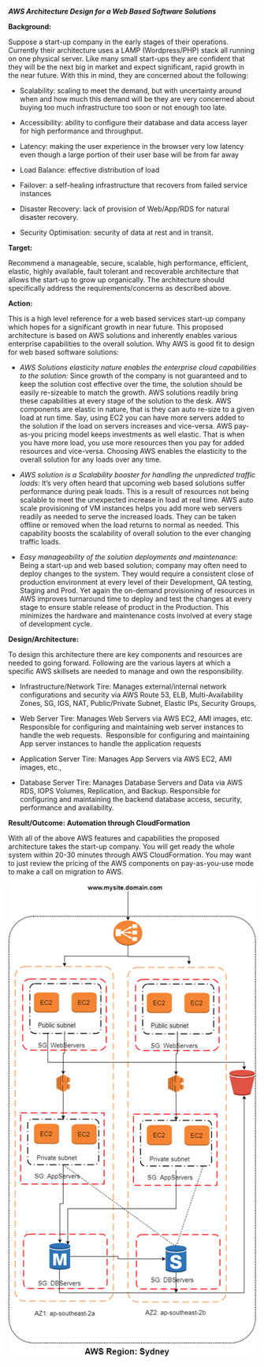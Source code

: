 ***AWS Architecture Design for a Web Based Software Solutions***

**Background:**

Suppose a start-up company in the early stages of their operations.
Currently their architecture uses a LAMP (Wordpress/PHP) stack all
running on one physical server. Like many small start-ups they are
confident that they will be the next big in market and expect
significant, rapid growth in the near future. With this in mind, they
are concerned about the following:

-   Scalability: scaling to meet the demand, but with uncertainty around
    when and how much this demand will be they are very concerned about
    buying too much infrastructure too soon or not enough too late.

-   Accessibility: ability to configure their database and data access
    layer for high performance and throughput.

-   Latency: making the user experience in the browser very low latency
    even though a large portion of their user base will be from far away

-   Load Balance: effective distribution of load

-   Failover: a self-healing infrastructure that recovers from failed
    service instances

-   Disaster Recovery: lack of provision of Web/App/RDS for natural
    disaster recovery.

-   Security Optimisation: security of data at rest and in transit.

**Target:**

Recommend a manageable, secure, scalable, high performance, efficient,
elastic, highly available, fault tolerant and recoverable architecture
that allows the start-up to grow up organically. The architecture should
specifically address the requirements/concerns as described above.

**Action:**

This is a high level reference for a web based services start-up company
which hopes for a significant growth in near future. This proposed
architecture is based on AWS solutions and inherently enables various
enterprise capabilities to the overall solution. Why AWS is good fit to
design for web based software solutions:

-   *AWS Solutions elasticity nature enables the enterprise cloud
    capabilities to the solution:* Since growth of the company is not
    guaranteed and to keep the solution cost effective over the time,
    the solution should be easily re-sizeable to match the growth. AWS
    solutions readily bring these capabilities at every stage of the
    solution to the desk. AWS components are elastic in nature, that is
    they can auto re-size to a given load at run time. Say, using EC2
    you can have more servers added to the solution if the load on
    servers increases and vice-versa. AWS pay-as-you pricing model keeps
    investments as well elastic. That is when you have more load, you
    use more resources then you pay for added resources and vice-versa.
    Choosing AWS enables the elasticity to the overall solution for any
    loads over any time.

<!-- -->

-   *AWS solution is a Scalability booster for handling the unpredicted
    traffic loads:* It’s very often heard that upcoming web based
    solutions suffer performance during peak loads. This is a result of
    resources not being scalable to meet the unexpected increase in load
    at real time. AWS auto scale provisioning of VM instances helps you
    add more web servers readily as needed to serve the increased loads.
    They can be taken offline or removed when the load returns to normal
    as needed. This capability boosts the scalability of overall
    solution to the ever changing traffic loads.

-   *Easy manageability of the solution deployments and maintenance:*
    Being a start-up and web based solution; company may often need to
    deploy changes to the system. They would require a consistent close
    of production environment at every level of their Development, QA
    testing, Staging and Prod. Yet again the on-demand provisioning of
    resources in AWS improves turnaround time to deploy and test the
    changes at every stage to ensure stable release of product in the
    Production. This minimizes the hardware and maintenance costs
    involved at every stage of development cycle.

**Design/Architecture:**

To design this architecture there are key components and resources are
needed to going forward. Following are the various layers at which a
specific AWS skillsets are needed to manage and own the responsibility.

-   Infrastructure/Network Tire: Manages external/internal network
    configurations and security via AWS Route 53, ELB,
    Multi-Availability Zones, SG, IGS, NAT, Public/Private Subnet,
    Elastic IPs, Security Groups,

-   Web Server Tire: Manages Web Servers via AWS EC2, AMI images, etc.
    Responsible for configuring and maintaining web server instances to
    handle the web requests.  Responsible for configuring and
    maintaining App server instances to handle the application requests

-   Application Server Tire: Manages App Servers via AWS EC2, AMI
    images, etc.,

-   Database Server Tire: Manages Database Servers and Data via AWS RDS,
    IOPS Volumes, Replication, and Backup. Responsible for configuring
    and maintaining the backend database access, security, performance
    and availability. 

**Result/Outcome: Automation through CloudFormation**

With all of the above AWS features and capabilities the proposed
architecture takes the start-up company. You will get ready the whole
system within 20-30 minutes through AWS CloudFormation. You may want to
just review the pricing of the AWS components on pay-as-you-use mode to
make a call on migration to AWS. 

![alt text](https://github.com/ajobayer/WebAppDeploymentWithCloudFormation/blob/master/Documents/aws%20architecture%20for%20web%20hosting.png)
